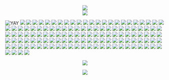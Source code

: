 <div align="center">
  <img src="https://i.imgur.com/OENeC3X.gif">
</div>

<div align="center">
  <img src="https://64.media.tumblr.com/8bf1243f970d29430e0155c934d75e08/70252f7e838b0c36-49/s400x600/fa0c123006b7346296343e294321516283844805.gifv">
</div>

![YAY](https://64.media.tumblr.com/ab68588e32528f21df918c955dacf057/6ee1344952d88480-3a/s100x200/e79968686ce11c42bd9ef69d84745d701bc41dc4.gifv) ![](https://64.media.tumblr.com/aff4268912f646c1c768a12bbc63af67/534e74bc72593726-38/s100x200/affa163b1ec4f1d1ae46929012f5b87b60f2285c.gifv) ![](https://images-wixmp-ed30a86b8c4ca887773594c2.wixmp.com/f/c6422739-64cf-4154-aca6-b0f478801ff9/d38zlq8-0cb53977-9569-4b9e-ad66-5934d92df95c.gif?token=eyJ0eXAiOiJKV1QiLCJhbGciOiJIUzI1NiJ9.eyJzdWIiOiJ1cm46YXBwOjdlMGQxODg5ODIyNjQzNzNhNWYwZDQxNWVhMGQyNmUwIiwiaXNzIjoidXJuOmFwcDo3ZTBkMTg4OTgyMjY0MzczYTVmMGQ0MTVlYTBkMjZlMCIsIm9iaiI6W1t7InBhdGgiOiJcL2ZcL2M2NDIyNzM5LTY0Y2YtNDE1NC1hY2E2LWIwZjQ3ODgwMWZmOVwvZDM4emxxOC0wY2I1Mzk3Ny05NTY5LTRiOWUtYWQ2Ni01OTM0ZDkyZGY5NWMuZ2lmIn1dXSwiYXVkIjpbInVybjpzZXJ2aWNlOmZpbGUuZG93bmxvYWQiXX0.H8I1P--llKbXTauDVoGdvNSOJdTp6Yq0dOt898DLgrA) ![](https://images-wixmp-ed30a86b8c4ca887773594c2.wixmp.com/f/c6422739-64cf-4154-aca6-b0f478801ff9/d399khk-01742b1a-7342-4183-b52c-663552639726.gif?token=eyJ0eXAiOiJKV1QiLCJhbGciOiJIUzI1NiJ9.eyJzdWIiOiJ1cm46YXBwOjdlMGQxODg5ODIyNjQzNzNhNWYwZDQxNWVhMGQyNmUwIiwiaXNzIjoidXJuOmFwcDo3ZTBkMTg4OTgyMjY0MzczYTVmMGQ0MTVlYTBkMjZlMCIsIm9iaiI6W1t7InBhdGgiOiJcL2ZcL2M2NDIyNzM5LTY0Y2YtNDE1NC1hY2E2LWIwZjQ3ODgwMWZmOVwvZDM5OWtoay0wMTc0MmIxYS03MzQyLTQxODMtYjUyYy02NjM1NTI2Mzk3MjYuZ2lmIn1dXSwiYXVkIjpbInVybjpzZXJ2aWNlOmZpbGUuZG93bmxvYWQiXX0.NtV6XOe-88ehgOE1UPtUEIsD6BAlFPEQrtgvgmgS1mo) ![](https://images-wixmp-ed30a86b8c4ca887773594c2.wixmp.com/f/be239e8a-a89e-4b61-84ba-a1062beb9d3c/d4k95mp-31d89a05-75db-4bfd-8fb9-a478cfad6494.gif?token=eyJ0eXAiOiJKV1QiLCJhbGciOiJIUzI1NiJ9.eyJzdWIiOiJ1cm46YXBwOjdlMGQxODg5ODIyNjQzNzNhNWYwZDQxNWVhMGQyNmUwIiwiaXNzIjoidXJuOmFwcDo3ZTBkMTg4OTgyMjY0MzczYTVmMGQ0MTVlYTBkMjZlMCIsIm9iaiI6W1t7InBhdGgiOiJcL2ZcL2JlMjM5ZThhLWE4OWUtNGI2MS04NGJhLWExMDYyYmViOWQzY1wvZDRrOTVtcC0zMWQ4OWEwNS03NWRiLTRiZmQtOGZiOS1hNDc4Y2ZhZDY0OTQuZ2lmIn1dXSwiYXVkIjpbInVybjpzZXJ2aWNlOmZpbGUuZG93bmxvYWQiXX0.EMKc43OmMN-rSpe86fCtLQwTBOPX5jwGlGKAgVAO98E) ![](https://64.media.tumblr.com/fcda82aa904035b4a82c8ce06b1eae99/51513407471ed0ec-df/s250x400/075464ec5c8a9e5b9e9641684a106452e72da1bf.gifv) ![](https://64.media.tumblr.com/026c62d838ba8db0668635b05052fe0b/51513407471ed0ec-0d/s100x200/db07495e86afaa5c19032c55374c2976a1111763.gifv) ![](https://64.media.tumblr.com/8d41a28a739e252782e64a30e64bee88/51513407471ed0ec-bd/s250x400/0579f2ceff80040367814196453a213db782381c.gifv) ![](https://64.media.tumblr.com/5788aa415ada3ccdace69f5913b474e1/51513407471ed0ec-b3/s250x400/182aef1004dd0e3e57a11e790a0464f08ed09439.gifv) ![](https://64.media.tumblr.com/367b3653f1a7c40d6a29de664aae5169/86b6f36130776341-c4/s100x200/eb53a1551a96102630e1835932aceb6c02c6bad9.gifv) ![](https://64.media.tumblr.com/5ce40838c9b267c4f6e363fcef7f3882/af9f47ae56290b28-21/s250x400/ba45cdce3efad914a939728bfb3443a2b201ba43.gifv) ![](https://64.media.tumblr.com/a0e50c44cf83706474d97c902bfa5229/af9f47ae56290b28-63/s250x400/c4bfb2a8f3cc8f00d586c6d92a8b2a886018dc4c.gifv) ![](https://64.media.tumblr.com/37cd58450ad29812e243c89551cee7bf/37f1190af59cd67f-a8/s100x200/5dd7a503af5b2ab15782e1b7261b3e18181b2b51.pnj) ![](https://64.media.tumblr.com/d66e503303bae4dbf6cad274912fa7b6/537b0b09ba701db7-78/s100x200/9c444335ae0c03bd264b247e53322cd90416e6e1.gifv) ![](https://64.media.tumblr.com/cfd47fa6324743c07801b8eb186e0128/537b0b09ba701db7-6c/s100x200/55e5a70e5e8826b05a840d2cf33ce67c66075975.gifv) ![](https://64.media.tumblr.com/32fcd7d93a7a86a0c83be46b222ec030/d036e29354923fc6-64/s250x400/cbc7298e2acaf23c78b2345a433e9aa0f3adea96.gifv) ![](https://64.media.tumblr.com/8cf3be298050db119000cf6bbc0c219b/d036e29354923fc6-72/s250x400/418286cb8614256ed26cce5c788c06fbc4554fb1.gifv) ![](https://64.media.tumblr.com/4ece9de19518b9e24253696f3996cdad/472eb48a98bb8584-a6/s100x200/2557918dbc19671ad5486e44a03d7db4fe1ab7a9.gifv) ![](https://64.media.tumblr.com/289292c917dd20f644182154906113c1/472eb48a98bb8584-4d/s100x200/9717c5a539fafe1c30312b5eead5f93b78f344b3.gifv) ![](https://64.media.tumblr.com/45c7eed3e27e53131eda1c2f8bfd6e89/3052e5e9935eef72-b7/s250x400/aea4eb20ce1edc9f675199e5ebca078013d7e4a5.gifv) ![](https://64.media.tumblr.com/9511745d8e10b0c89ac5f2d4ac0b9d63/3052e5e9935eef72-7f/s250x400/f750d0ca426d90bf84bbd659efcd5157f9eed05f.gifv) ![](https://64.media.tumblr.com/5bcd3970df077955350b982c758fa21c/3052e5e9935eef72-96/s250x400/127987c770dc378543d765b8320ae15808a5abd0.gifv) ![](https://64.media.tumblr.com/09118e70e6490f5542ebd20799195174/cf2b0bb2bae51816-80/s100x200/7fa4fa84aa330dfdca4fa0288f62e6f1e7eba776.gifv) ![](https://64.media.tumblr.com/edbce998a95e3c5b18990cce66902b03/a296a230c64523ed-b9/s250x400/4f2d9590bc7dc5f70111da392f5163a80d28840f.pnj) ![](https://64.media.tumblr.com/f75d14da57ca1ac2421e660f18deed0f/755638cd6f9e9fe2-3c/s100x200/d055806dfeef94f69b1926e0ea8d80c59bd36ae6.gifv) ![](https://64.media.tumblr.com/3f1c66129aeed997624109e2ef031715/755638cd6f9e9fe2-35/s250x400/e33b3dbe4d8dde7501b534ec331575b2c7b40db5.webp) ![](https://64.media.tumblr.com/3b988efbf2381d14644fce8c9b4c787b/fc2ee96849dc364d-18/s100x200/ff0391e9656aa4611c24d001e2c27103891c9c21.gifv) ![](https://64.media.tumblr.com/32203896652739d9b4ff843c74ca19cc/a759187eb386162a-2b/s100x200/713fed37f29b8f8e8a11e6b96cbb0723dd835dc8.pnj) ![](https://64.media.tumblr.com/0fe74bc6305932a7c54d856e77867998/d9b7d358b488e571-48/s100x200/e3a30a5699c064fea7cb1b56589e06847c800d9c.pnj) ![](https://64.media.tumblr.com/72cd1d3373e21281ee837a5510b3d831/86de585c3a80f0f8-c4/s100x200/96f99a92d73a5a5f22476a531ffe07e1c2b59fb2.gifv) ![](https://64.media.tumblr.com/c7075b059a382b1dcf49379d7973aee2/c3dea05a993aecd1-0b/s100x200/b5fac96bb323a1376932691e4a914047cc644f2b.gifv) ![](https://64.media.tumblr.com/724f02f5ce65677426f553d2dff1d1ff/f96570e26efe3b06-e4/s100x200/af8c808c282b5a1f1d5f527c4f9ce766fb4d9cf1.pnj) ![](https://64.media.tumblr.com/e34ebc09201bcdc600385daa5e018448/0fe77189432ebb60-ce/s100x200/4fb39d826e071521f2e2e136eb0f8272883b6b55.gifv) ![](https://64.media.tumblr.com/7f572abe07ad7e4b1feb478b12aa9f98/9c37e27fefc7eb91-1c/s100x200/bed364c1903e56704f6e8a3ad732489a976b62f5.gifv) ![](https://64.media.tumblr.com/9d51e9710d24283290d83c095614f818/2be3d7b7e3b8925d-67/s100x200/21238fd5b8b00e8e41b7bfb3d313f36b0a212cb9.gifv) ![](https://64.media.tumblr.com/1eadf0e3bb3b804953f118858bfb137d/799b250436f9bdca-1e/s100x200/018af6b881a0641782655be93182d0ee36c3f776.pnj) ![](https://64.media.tumblr.com/05094a4ccf50c7fc19f1af4e16e15157/a2449034dda962f9-d9/s100x200/4287af81dda2e1d04328aaef3c3b4a94d8dad17c.pnj) ![](https://64.media.tumblr.com/5fa391b151fe53aa5924bcf25993c202/147e422eed2ecc0d-6c/s100x200/070bf669adeda4b44d0d92a0d53ace4945284f05.gifv) ![](https://64.media.tumblr.com/1c966495c63dbb3c9735a3bfd6a4c79c/3874eebd1eb736d4-f5/s250x400/a8ff90fc7216727de89469cc7878d50d286da77c.gifv) ![](https://64.media.tumblr.com/da2dd4094e44c354c52d03b3ba8a6ecc/430287f45c8133f7-20/s100x200/5ebb26b002c4ef67e2fc4907a081e001101a12b2.pnj) ![](https://64.media.tumblr.com/052a7138bba8169bae72a97209d50095/b74de6ba383df9b4-d7/s250x400/59d62b7c1fc47bb6586657d9b4770ddf13e35256.pnj) ![](https://64.media.tumblr.com/90923a08adf3217974c194e78b3081d5/9589fef0b2dd83d5-80/s250x400/cb7ea696a9fbefecf6c52c5d81e9a6f06018a35b.pnj) ![](https://64.media.tumblr.com/a1cf30abca8357e444cb400061836a4b/2e2f6d8d78e3755e-25/s100x200/b496a806d299aff994fdf3d2027fcbf5a7b6460c.gifv) ![](https://64.media.tumblr.com/8f81760a02fd37137442e81e51762ebe/f4ef729f756e4c4b-af/s100x200/8c6218d5d398eeee63c2cc8ea8084489adfa61c0.gifv) ![](https://64.media.tumblr.com/da9a0c1ebe513a852c84511d5835593a/fea94a31643442fb-cc/s100x200/5ec47f14761184d00c63c95fbee9315de571bc90.webp) ![](https://images-wixmp-ed30a86b8c4ca887773594c2.wixmp.com/f/d1ec0bd0-8f09-4540-8a1a-a7942219e642/dexllyv-3ed55ede-b76a-4b0e-abf0-1f93be958b36.gif?token=eyJ0eXAiOiJKV1QiLCJhbGciOiJIUzI1NiJ9.eyJzdWIiOiJ1cm46YXBwOjdlMGQxODg5ODIyNjQzNzNhNWYwZDQxNWVhMGQyNmUwIiwiaXNzIjoidXJuOmFwcDo3ZTBkMTg4OTgyMjY0MzczYTVmMGQ0MTVlYTBkMjZlMCIsIm9iaiI6W1t7InBhdGgiOiJcL2ZcL2QxZWMwYmQwLThmMDktNDU0MC04YTFhLWE3OTQyMjE5ZTY0MlwvZGV4bGx5di0zZWQ1NWVkZS1iNzZhLTRiMGUtYWJmMC0xZjkzYmU5NThiMzYuZ2lmIn1dXSwiYXVkIjpbInVybjpzZXJ2aWNlOmZpbGUuZG93bmxvYWQiXX0.Q3oQ1eHsrlQNmVpU2h0mVDh4pdQsX44NnOhV6lOzYZI) ![](https://images-wixmp-ed30a86b8c4ca887773594c2.wixmp.com/f/8df76d20-7c20-446f-a95f-cb37223813e2/d5xztx5-883edb32-cd5a-4585-8357-ffa06467cb1a.png?token=eyJ0eXAiOiJKV1QiLCJhbGciOiJIUzI1NiJ9.eyJzdWIiOiJ1cm46YXBwOjdlMGQxODg5ODIyNjQzNzNhNWYwZDQxNWVhMGQyNmUwIiwiaXNzIjoidXJuOmFwcDo3ZTBkMTg4OTgyMjY0MzczYTVmMGQ0MTVlYTBkMjZlMCIsIm9iaiI6W1t7InBhdGgiOiJcL2ZcLzhkZjc2ZDIwLTdjMjAtNDQ2Zi1hOTVmLWNiMzcyMjM4MTNlMlwvZDV4enR4NS04ODNlZGIzMi1jZDVhLTQ1ODUtODM1Ny1mZmEwNjQ2N2NiMWEucG5nIn1dXSwiYXVkIjpbInVybjpzZXJ2aWNlOmZpbGUuZG93bmxvYWQiXX0.ufKouFEuOWwJMobPfcSBtGvE-MsdSI6nPUjjqtRSeb0) ![](https://images-wixmp-ed30a86b8c4ca887773594c2.wixmp.com/f/d1ec0bd0-8f09-4540-8a1a-a7942219e642/dexj9rj-ff89a9a6-0cea-48b8-b252-a855e1167c62.gif?token=eyJ0eXAiOiJKV1QiLCJhbGciOiJIUzI1NiJ9.eyJzdWIiOiJ1cm46YXBwOjdlMGQxODg5ODIyNjQzNzNhNWYwZDQxNWVhMGQyNmUwIiwiaXNzIjoidXJuOmFwcDo3ZTBkMTg4OTgyMjY0MzczYTVmMGQ0MTVlYTBkMjZlMCIsIm9iaiI6W1t7InBhdGgiOiJcL2ZcL2QxZWMwYmQwLThmMDktNDU0MC04YTFhLWE3OTQyMjE5ZTY0MlwvZGV4ajlyai1mZjg5YTlhNi0wY2VhLTQ4YjgtYjI1Mi1hODU1ZTExNjdjNjIuZ2lmIn1dXSwiYXVkIjpbInVybjpzZXJ2aWNlOmZpbGUuZG93bmxvYWQiXX0.sNlo7wKN6ZarQuyzPCYt9RxyA8MWw0SXV-nuPiypz0s) ![](https://64.media.tumblr.com/b6e53187a5d3f71bdb10113fa58fd22a/656e3b7d318a9d6d-bf/s250x400/897d41fefa4ed5b3708e813852cfcdef89e88021.gifv) ![](https://64.media.tumblr.com/be390be6723dc83f81cb62fd2fb0a134/e58cb57367f08ae0-4b/s100x200/e0d81e32674ecb808f98035de3659e3d0922c6a5.gifv) ![](https://images-wixmp-ed30a86b8c4ca887773594c2.wixmp.com/f/d1ec0bd0-8f09-4540-8a1a-a7942219e642/dexptqd-c001f403-c546-45e5-af75-744be697bd40.gif?token=eyJ0eXAiOiJKV1QiLCJhbGciOiJIUzI1NiJ9.eyJzdWIiOiJ1cm46YXBwOjdlMGQxODg5ODIyNjQzNzNhNWYwZDQxNWVhMGQyNmUwIiwiaXNzIjoidXJuOmFwcDo3ZTBkMTg4OTgyMjY0MzczYTVmMGQ0MTVlYTBkMjZlMCIsIm9iaiI6W1t7InBhdGgiOiJcL2ZcL2QxZWMwYmQwLThmMDktNDU0MC04YTFhLWE3OTQyMjE5ZTY0MlwvZGV4cHRxZC1jMDAxZjQwMy1jNTQ2LTQ1ZTUtYWY3NS03NDRiZTY5N2JkNDAuZ2lmIn1dXSwiYXVkIjpbInVybjpzZXJ2aWNlOmZpbGUuZG93bmxvYWQiXX0.6JoNbDkeXVsGijROiKV67a873MKinHqoql_vEX7fPM8) ![](https://images-wixmp-ed30a86b8c4ca887773594c2.wixmp.com/f/d1ec0bd0-8f09-4540-8a1a-a7942219e642/dexntrf-643e8b90-c0df-4a45-91ba-e55de14bc634.gif?token=eyJ0eXAiOiJKV1QiLCJhbGciOiJIUzI1NiJ9.eyJzdWIiOiJ1cm46YXBwOjdlMGQxODg5ODIyNjQzNzNhNWYwZDQxNWVhMGQyNmUwIiwiaXNzIjoidXJuOmFwcDo3ZTBkMTg4OTgyMjY0MzczYTVmMGQ0MTVlYTBkMjZlMCIsIm9iaiI6W1t7InBhdGgiOiJcL2ZcL2QxZWMwYmQwLThmMDktNDU0MC04YTFhLWE3OTQyMjE5ZTY0MlwvZGV4bnRyZi02NDNlOGI5MC1jMGRmLTRhNDUtOTFiYS1lNTVkZTE0YmM2MzQuZ2lmIn1dXSwiYXVkIjpbInVybjpzZXJ2aWNlOmZpbGUuZG93bmxvYWQiXX0.d7HIrIcf8Q4-c-KvbY1XHOYmqjcpRzLqi82vVSClDRA) ![](https://images-wixmp-ed30a86b8c4ca887773594c2.wixmp.com/f/3a75dcd6-7f71-473a-a840-521bff221cc9/d1ued8z-616d3b42-f9de-4e72-b8e5-adbb1459887c.png?token=eyJ0eXAiOiJKV1QiLCJhbGciOiJIUzI1NiJ9.eyJzdWIiOiJ1cm46YXBwOjdlMGQxODg5ODIyNjQzNzNhNWYwZDQxNWVhMGQyNmUwIiwiaXNzIjoidXJuOmFwcDo3ZTBkMTg4OTgyMjY0MzczYTVmMGQ0MTVlYTBkMjZlMCIsIm9iaiI6W1t7InBhdGgiOiJcL2ZcLzNhNzVkY2Q2LTdmNzEtNDczYS1hODQwLTUyMWJmZjIyMWNjOVwvZDF1ZWQ4ei02MTZkM2I0Mi1mOWRlLTRlNzItYjhlNS1hZGJiMTQ1OTg4N2MucG5nIn1dXSwiYXVkIjpbInVybjpzZXJ2aWNlOmZpbGUuZG93bmxvYWQiXX0.UKLwwF_cNcAIrfiY2YsjbweT-LQY13VFwJSQrw10MMQ) ![](https://images-wixmp-ed30a86b8c4ca887773594c2.wixmp.com/f/041e8540-7e8a-4914-a239-e7dfeae14c7e/dcr4mmc-2eb2da53-cbf7-486b-803d-cd73193c3130.png?token=eyJ0eXAiOiJKV1QiLCJhbGciOiJIUzI1NiJ9.eyJzdWIiOiJ1cm46YXBwOjdlMGQxODg5ODIyNjQzNzNhNWYwZDQxNWVhMGQyNmUwIiwiaXNzIjoidXJuOmFwcDo3ZTBkMTg4OTgyMjY0MzczYTVmMGQ0MTVlYTBkMjZlMCIsIm9iaiI6W1t7InBhdGgiOiJcL2ZcLzA0MWU4NTQwLTdlOGEtNDkxNC1hMjM5LWU3ZGZlYWUxNGM3ZVwvZGNyNG1tYy0yZWIyZGE1My1jYmY3LTQ4NmItODAzZC1jZDczMTkzYzMxMzAucG5nIn1dXSwiYXVkIjpbInVybjpzZXJ2aWNlOmZpbGUuZG93bmxvYWQiXX0.utWAkTWG_QlC_KTQbDjPjBU32GG-Ghi0JkkOyAUKchU) ![](https://images-wixmp-ed30a86b8c4ca887773594c2.wixmp.com/f/87450420-ed10-41ac-ab90-059b058df5c3/dcu8bd4-c4ea5f8a-8beb-426d-b7b8-c515b69e64b5.png?token=eyJ0eXAiOiJKV1QiLCJhbGciOiJIUzI1NiJ9.eyJzdWIiOiJ1cm46YXBwOjdlMGQxODg5ODIyNjQzNzNhNWYwZDQxNWVhMGQyNmUwIiwiaXNzIjoidXJuOmFwcDo3ZTBkMTg4OTgyMjY0MzczYTVmMGQ0MTVlYTBkMjZlMCIsIm9iaiI6W1t7InBhdGgiOiJcL2ZcLzg3NDUwNDIwLWVkMTAtNDFhYy1hYjkwLTA1OWIwNThkZjVjM1wvZGN1OGJkNC1jNGVhNWY4YS04YmViLTQyNmQtYjdiOC1jNTE1YjY5ZTY0YjUucG5nIn1dXSwiYXVkIjpbInVybjpzZXJ2aWNlOmZpbGUuZG93bmxvYWQiXX0.ov388u4vkfA0QdloScTjfuU-B8VC2-wBeIKi2DVdl0g) ![](https://images-wixmp-ed30a86b8c4ca887773594c2.wixmp.com/f/5eea9059-b034-46d0-94dc-a8556f38f08c/dcsi4he-685e1c4d-54b5-4bcd-9db8-15562c40256a.png?token=eyJ0eXAiOiJKV1QiLCJhbGciOiJIUzI1NiJ9.eyJzdWIiOiJ1cm46YXBwOjdlMGQxODg5ODIyNjQzNzNhNWYwZDQxNWVhMGQyNmUwIiwiaXNzIjoidXJuOmFwcDo3ZTBkMTg4OTgyMjY0MzczYTVmMGQ0MTVlYTBkMjZlMCIsIm9iaiI6W1t7InBhdGgiOiJcL2ZcLzVlZWE5MDU5LWIwMzQtNDZkMC05NGRjLWE4NTU2ZjM4ZjA4Y1wvZGNzaTRoZS02ODVlMWM0ZC01NGI1LTRiY2QtOWRiOC0xNTU2MmM0MDI1NmEucG5nIn1dXSwiYXVkIjpbInVybjpzZXJ2aWNlOmZpbGUuZG93bmxvYWQiXX0.ut-2jZ3WePepQbYPhLS5Cq-KeWLVKtB5rtBa0wv7_YY) ![](https://images-wixmp-ed30a86b8c4ca887773594c2.wixmp.com/f/db9a8f59-eb8e-4295-aa8f-0f7c34be0e4c/d9swws5-3074e202-56e1-4c17-a9b8-0139a2e3f705.png?token=eyJ0eXAiOiJKV1QiLCJhbGciOiJIUzI1NiJ9.eyJzdWIiOiJ1cm46YXBwOjdlMGQxODg5ODIyNjQzNzNhNWYwZDQxNWVhMGQyNmUwIiwiaXNzIjoidXJuOmFwcDo3ZTBkMTg4OTgyMjY0MzczYTVmMGQ0MTVlYTBkMjZlMCIsIm9iaiI6W1t7InBhdGgiOiJcL2ZcL2RiOWE4ZjU5LWViOGUtNDI5NS1hYThmLTBmN2MzNGJlMGU0Y1wvZDlzd3dzNS0zMDc0ZTIwMi01NmUxLTRjMTctYTliOC0wMTM5YTJlM2Y3MDUucG5nIn1dXSwiYXVkIjpbInVybjpzZXJ2aWNlOmZpbGUuZG93bmxvYWQiXX0.1a5gVTUs_soU9xP6qgvOPcZiaumhi0-ee9uF8Ox9pMk) ![](https://images-wixmp-ed30a86b8c4ca887773594c2.wixmp.com/f/75941687-76cd-4395-ad33-eefaf25b333d/d9iaiuv-c1bd7d46-f23c-481c-95e2-c2dfe80ad886.gif?token=eyJ0eXAiOiJKV1QiLCJhbGciOiJIUzI1NiJ9.eyJzdWIiOiJ1cm46YXBwOjdlMGQxODg5ODIyNjQzNzNhNWYwZDQxNWVhMGQyNmUwIiwiaXNzIjoidXJuOmFwcDo3ZTBkMTg4OTgyMjY0MzczYTVmMGQ0MTVlYTBkMjZlMCIsIm9iaiI6W1t7InBhdGgiOiJcL2ZcLzc1OTQxNjg3LTc2Y2QtNDM5NS1hZDMzLWVlZmFmMjViMzMzZFwvZDlpYWl1di1jMWJkN2Q0Ni1mMjNjLTQ4MWMtOTVlMi1jMmRmZTgwYWQ4ODYuZ2lmIn1dXSwiYXVkIjpbInVybjpzZXJ2aWNlOmZpbGUuZG93bmxvYWQiXX0.GstxMDjJcm-jkLFq0cmGDefN9gzSrsvN8M1W1-eRY7w) ![](https://images-wixmp-ed30a86b8c4ca887773594c2.wixmp.com/f/fa3e48b0-31db-4f1f-93ee-52d62a93733d/d9h1zdo-1ae04e8c-9a87-4df3-80e4-158f0fdbf3d2.gif?token=eyJ0eXAiOiJKV1QiLCJhbGciOiJIUzI1NiJ9.eyJzdWIiOiJ1cm46YXBwOjdlMGQxODg5ODIyNjQzNzNhNWYwZDQxNWVhMGQyNmUwIiwiaXNzIjoidXJuOmFwcDo3ZTBkMTg4OTgyMjY0MzczYTVmMGQ0MTVlYTBkMjZlMCIsIm9iaiI6W1t7InBhdGgiOiJcL2ZcL2ZhM2U0OGIwLTMxZGItNGYxZi05M2VlLTUyZDYyYTkzNzMzZFwvZDloMXpkby0xYWUwNGU4Yy05YTg3LTRkZjMtODBlNC0xNThmMGZkYmYzZDIuZ2lmIn1dXSwiYXVkIjpbInVybjpzZXJ2aWNlOmZpbGUuZG93bmxvYWQiXX0.uC-CagmDYO1hJHFiH6qfukKglsLZfXjDYyKkLavztZY) ![](https://images-wixmp-ed30a86b8c4ca887773594c2.wixmp.com/f/25e9a41d-5360-4e21-8e4f-f5a6e8dac4a2/dbjbarm-7ccee965-eae1-46c9-982d-79dfe8b10319.png?token=eyJ0eXAiOiJKV1QiLCJhbGciOiJIUzI1NiJ9.eyJzdWIiOiJ1cm46YXBwOjdlMGQxODg5ODIyNjQzNzNhNWYwZDQxNWVhMGQyNmUwIiwiaXNzIjoidXJuOmFwcDo3ZTBkMTg4OTgyMjY0MzczYTVmMGQ0MTVlYTBkMjZlMCIsIm9iaiI6W1t7InBhdGgiOiJcL2ZcLzI1ZTlhNDFkLTUzNjAtNGUyMS04ZTRmLWY1YTZlOGRhYzRhMlwvZGJqYmFybS03Y2NlZTk2NS1lYWUxLTQ2YzktOTgyZC03OWRmZThiMTAzMTkucG5nIn1dXSwiYXVkIjpbInVybjpzZXJ2aWNlOmZpbGUuZG93bmxvYWQiXX0.tf_nKoxtHr4FbiZqQnxmqkkapNVxs4uzAINOrcb54Io) ![](https://images-wixmp-ed30a86b8c4ca887773594c2.wixmp.com/f/2a01269f-4350-49c9-8524-fdd7a9379b3f/dc9683d-a39c9e4a-e0e7-447d-92de-189e10b2c46c.gif?token=eyJ0eXAiOiJKV1QiLCJhbGciOiJIUzI1NiJ9.eyJzdWIiOiJ1cm46YXBwOjdlMGQxODg5ODIyNjQzNzNhNWYwZDQxNWVhMGQyNmUwIiwiaXNzIjoidXJuOmFwcDo3ZTBkMTg4OTgyMjY0MzczYTVmMGQ0MTVlYTBkMjZlMCIsIm9iaiI6W1t7InBhdGgiOiJcL2ZcLzJhMDEyNjlmLTQzNTAtNDljOS04NTI0LWZkZDdhOTM3OWIzZlwvZGM5NjgzZC1hMzljOWU0YS1lMGU3LTQ0N2QtOTJkZS0xODllMTBiMmM0NmMuZ2lmIn1dXSwiYXVkIjpbInVybjpzZXJ2aWNlOmZpbGUuZG93bmxvYWQiXX0.vvuCdyxH56xAoQ0IGHo1TInocH33V_tyLsNmPfpNx8E) ![](https://images-wixmp-ed30a86b8c4ca887773594c2.wixmp.com/f/f4051a87-a29b-4838-91e7-b339d1515171/d9o5t07-9f091350-56dc-4c69-b27a-166c6881ddae.gif?token=eyJ0eXAiOiJKV1QiLCJhbGciOiJIUzI1NiJ9.eyJzdWIiOiJ1cm46YXBwOjdlMGQxODg5ODIyNjQzNzNhNWYwZDQxNWVhMGQyNmUwIiwiaXNzIjoidXJuOmFwcDo3ZTBkMTg4OTgyMjY0MzczYTVmMGQ0MTVlYTBkMjZlMCIsIm9iaiI6W1t7InBhdGgiOiJcL2ZcL2Y0MDUxYTg3LWEyOWItNDgzOC05MWU3LWIzMzlkMTUxNTE3MVwvZDlvNXQwNy05ZjA5MTM1MC01NmRjLTRjNjktYjI3YS0xNjZjNjg4MWRkYWUuZ2lmIn1dXSwiYXVkIjpbInVybjpzZXJ2aWNlOmZpbGUuZG93bmxvYWQiXX0.dokFP4H584LXMOanHjoIoPvKf76nliAI2vAAQ6nLukA) ![](https://images-wixmp-ed30a86b8c4ca887773594c2.wixmp.com/f/16c85c5d-5e0c-4930-a3af-a015ce6d2dcc/dd3t4kg-5ccbb2f3-8ea9-4191-9def-3087fd7fe7dc.png?token=eyJ0eXAiOiJKV1QiLCJhbGciOiJIUzI1NiJ9.eyJzdWIiOiJ1cm46YXBwOjdlMGQxODg5ODIyNjQzNzNhNWYwZDQxNWVhMGQyNmUwIiwiaXNzIjoidXJuOmFwcDo3ZTBkMTg4OTgyMjY0MzczYTVmMGQ0MTVlYTBkMjZlMCIsIm9iaiI6W1t7InBhdGgiOiJcL2ZcLzE2Yzg1YzVkLTVlMGMtNDkzMC1hM2FmLWEwMTVjZTZkMmRjY1wvZGQzdDRrZy01Y2NiYjJmMy04ZWE5LTQxOTEtOWRlZi0zMDg3ZmQ3ZmU3ZGMucG5nIn1dXSwiYXVkIjpbInVybjpzZXJ2aWNlOmZpbGUuZG93bmxvYWQiXX0.PKjs-ZU60wneGfwjiJZJwIiTM1KEteQ9ib5w_aLuvT4) ![](https://images-wixmp-ed30a86b8c4ca887773594c2.wixmp.com/f/bdda805c-683b-4a6f-81df-ab826e751a76/da7q4fr-1e95b959-c9a2-4a5e-93fa-f3a95535301d.png?token=eyJ0eXAiOiJKV1QiLCJhbGciOiJIUzI1NiJ9.eyJzdWIiOiJ1cm46YXBwOjdlMGQxODg5ODIyNjQzNzNhNWYwZDQxNWVhMGQyNmUwIiwiaXNzIjoidXJuOmFwcDo3ZTBkMTg4OTgyMjY0MzczYTVmMGQ0MTVlYTBkMjZlMCIsIm9iaiI6W1t7InBhdGgiOiJcL2ZcL2JkZGE4MDVjLTY4M2ItNGE2Zi04MWRmLWFiODI2ZTc1MWE3NlwvZGE3cTRmci0xZTk1Yjk1OS1jOWEyLTRhNWUtOTNmYS1mM2E5NTUzNTMwMWQucG5nIn1dXSwiYXVkIjpbInVybjpzZXJ2aWNlOmZpbGUuZG93bmxvYWQiXX0.oa7N8YBzdC7YmlEoTCj-ZaCJsn_zO5vDyK4O6Yuqfhg) ![](https://images-wixmp-ed30a86b8c4ca887773594c2.wixmp.com/f/0ccfa43a-651d-441a-b261-b97780c21571/dcrqr73-4c9e9b1e-16e9-41f1-a1fe-b2642dd2ea6b.png/v1/fill/w_99,h_56,q_80,strp/jevil_deltarune__stamp__by_amunetthehidden_dcrqr73-fullview.jpg?token=eyJ0eXAiOiJKV1QiLCJhbGciOiJIUzI1NiJ9.eyJzdWIiOiJ1cm46YXBwOjdlMGQxODg5ODIyNjQzNzNhNWYwZDQxNWVhMGQyNmUwIiwiaXNzIjoidXJuOmFwcDo3ZTBkMTg4OTgyMjY0MzczYTVmMGQ0MTVlYTBkMjZlMCIsIm9iaiI6W1t7ImhlaWdodCI6Ijw9NTYiLCJwYXRoIjoiXC9mXC8wY2NmYTQzYS02NTFkLTQ0MWEtYjI2MS1iOTc3ODBjMjE1NzFcL2RjcnFyNzMtNGM5ZTliMWUtMTZlOS00MWYxLWExZmUtYjI2NDJkZDJlYTZiLnBuZyIsIndpZHRoIjoiPD05OSJ9XV0sImF1ZCI6WyJ1cm46c2VydmljZTppbWFnZS5vcGVyYXRpb25zIl19.EBs61qMM8mUChcY2u6Sr9mZnuTI3d84mI_h7OG41bO0) ![](https://64.media.tumblr.com/a82d09c1d8b40b9c7a6bbfbaee04712a/a4169318a73322db-ab/s100x200/44076ac89c771602cad604fb4b23f30162518704.pnj) ![](https://64.media.tumblr.com/4122a3036072072eb079074eb6cf053a/a4169318a73322db-e2/s100x200/850ae619c58b6884825a0a2b53f77042d207cd9e.pnj) ![](https://64.media.tumblr.com/8f9524ed2d24eda319200e6483bf7d5f/ca21a10009c10231-11/s100x200/f532d559dbfbfa5dc4f0ade65118536e1b505f19.gifv) ![](https://64.media.tumblr.com/50381de284378273cd78e0bc2041430b/ca21a10009c10231-cc/s100x200/6fd6e46832fb08c67f5a5627bf53b2d01c0f129d.gifv) ![](https://64.media.tumblr.com/61bc94afd5c9dbceb323351c0a84c043/4c79a229341bb190-2b/s100x200/d66301fed6d310b60fb8700e2a855274934950d1.gifv) ![](https://64.media.tumblr.com/415a1edefe01006c13e5422c9dc9f6e0/783a3c48715d4d08-37/s100x200/7d18f5dc64aaa7900ba52ba55f68dd39abe1a2ea.gifv) ![](https://64.media.tumblr.com/09e02f81d7c1f06bfdcca35719e6a7bf/783a3c48715d4d08-ba/s100x200/cd68c2c42ef2e57dc92c4993a9c33199abfe7258.gifv) ![](https://64.media.tumblr.com/a65d7c6bd2ff3ca2a1eabc38eedc0ac2/783a3c48715d4d08-60/s100x200/5de01f1a934a523348a417ea3977e7d6a694c9e9.gifv) ![](https://64.media.tumblr.com/ca92025740f9194f3000c8819399182c/783a3c48715d4d08-70/s100x200/d9380adff5928ad354e28b87b1ea031e97f19404.gifv) ![](https://64.media.tumblr.com/5bfef89069fecec3ee1804e8d4025816/783a3c48715d4d08-2f/s100x200/b4a1df88cea93fc2d0c2cdb9dc7486993b873509.gifv) ![](https://64.media.tumblr.com/16a4bf189d40ef31a0fcffc9313fde50/af5dea34ce419aa6-d9/s100x200/7759b55789682142a0731bc6caccd9c3eec33bd3.pnj) ![](https://64.media.tumblr.com/fd4be1732bd1061acfffe2a5d63f0fef/af5dea34ce419aa6-96/s100x200/7f764eb86d5abcbe940af5c65d1ebb71f8dc1a6f.pnj) ![](https://64.media.tumblr.com/c2950d471db78ba7904e9ad7ba70202d/af5dea34ce419aa6-02/s100x200/9536f7c82780db938ac41a579729db3170875a0c.pnj) ![](https://64.media.tumblr.com/9b04112d5892cf7e6b433d02571f762a/af5dea34ce419aa6-0b/s100x200/689b23dacc3461bff4989d1e7c0913bb6a842980.pnj) ![](https://64.media.tumblr.com/96ad89ea0d49b92977c05433405ca607/af5dea34ce419aa6-b4/s100x200/4edc693365053cb7a69827cd8e1335c114144238.pnj) ![](https://64.media.tumblr.com/abd87de86d041572d2b63b3433705140/af5dea34ce419aa6-17/s100x200/c4e25b677171670498cbbb6bbd4786ef5ba7ab03.pnj) ![](https://64.media.tumblr.com/d14610f6b124848976e339ea083685c9/af5dea34ce419aa6-91/s100x200/d222ed4f19ff2cc47628730a3e9f7be9251d598b.pnj) ![](https://64.media.tumblr.com/96c365d8468214b325fabff19cccadca/af5dea34ce419aa6-a6/s100x200/f4764a8963d6ca2a08d072bf79fc8a18579384db.pnj) ![](https://64.media.tumblr.com/5dabf2babcb2dbd74086a6d54050034d/af5dea34ce419aa6-64/s100x200/49243d97daae707d1dfa4236e74fca2bb23aedba.pnj) ![](https://64.media.tumblr.com/04726cf1ad994b920503acc6af787cea/af5dea34ce419aa6-0c/s100x200/2b9cf66eed41282498cfe4ea42a49e98c72c5a29.pnj) ![](https://64.media.tumblr.com/854aee62edf5e3e03930219d52a1184e/a296a230c64523ed-6e/s250x400/e2c06ae03430a6973ba94cbdc9163b4cd310bb22.pnj) ![](https://64.media.tumblr.com/8f5897b125bc185ef7cee849ad76424d/a296a230c64523ed-37/s250x400/de7b8ae1759a421deeda042116cccc4eb22d6106.pnj) ![](https://64.media.tumblr.com/acda4b45557dd38d0badfa523909cd8c/8e782af85249706f-63/s100x200/479d6a2edc391dc218c9319e0299e27a4b142a31.gifv) ![](https://64.media.tumblr.com/9fca80aad9223c42dd94e692d063e47e/ffb36584bc39c09e-22/s100x200/eef6b2dbd98c1e1c8bf5fb2ff6abb5cc5972baa9.gifv) ![](https://64.media.tumblr.com/c4e5f4a5cd3d7619dd7d526b33ab6455/b5828c658669fb6b-80/s100x200/1d44c0826d85c34590ae7289bccbe4ab5ed5346c.gifv) ![](https://adriansblinkiecollection.neocities.org/stamps/a23.gif) ![](https://adriansblinkiecollection.neocities.org/stamps/a10.gif) ![](https://adriansblinkiecollection.neocities.org/stamps/j11.gif) ![](https://adriansblinkiecollection.neocities.org/stamps/h3.png) ![](https://adriansblinkiecollection.neocities.org/stamps/f16.gif) ![](https://adriansblinkiecollection.neocities.org/stamps/e38.gif) ![](https://adriansblinkiecollection.neocities.org/stamps/b65.gif) ![](https://adriansblinkiecollection.neocities.org/stamps/d70.jpg) ![](https://adriansblinkiecollection.neocities.org/stamps/d22.png) ![](https://pixelsafari.neocities.org/stamps/woop.gif) ![](https://p2iimon.neocities.org/images/stamps/pinkiepiecutiemark.gif) ![](https://gligar.neocities.org/falloutnv.png) ![](https://gligar.neocities.org/nursies.png) ![](https://gligar.neocities.org/ralsei2.png) ![](https://64.media.tumblr.com/cad89837ab42aa15a4fa7248ea1d38ea/862ca621d9f19943-c1/s100x200/88de756bd80cf8667138d9eed24928af076b913c.pnj) ![](https://64.media.tumblr.com/fc46c1698278496eff75a5fc4b7c188b/ad3c40aea0887b66-ff/s250x400/a8cdb57711f62e46a1fb522b0c3510e9d8233342.gifv) ![](https://64.media.tumblr.com/66e5e4bd39a05c1a779a2967b098cb8a/ad3c40aea0887b66-54/s250x400/f515e633654575a0292409974b481c8cc2be2d05.gifv) ![](https://64.media.tumblr.com/1fa3311adf3bcc2b157ea65ad49b1a94/ad3c40aea0887b66-4a/s250x400/7f65f0df7d17b34c4d408e7cef01503d81b82d33.gifv) ![](https://64.media.tumblr.com/0dc0fb5c51d50d9954496c946c37cf25/b9516fb168435c83-4a/s250x400/61f2f49e2b122b7e1860e121a48ea6e46f043f1e.gifv) ![](https://64.media.tumblr.com/e128ce49d1aa45fbc06c9a1edc14f5f5/b06e454228192cd9-6e/s250x400/0cc5838d0286da422ed5ec53cda5d6770c5113a9.gifv) ![](https://64.media.tumblr.com/0617fb4fbc2147a42cee65ea2a2a36fe/9d42bae5dc396319-77/s100x200/34a19e6ea520854c7fbb6cccfc4356e9f273efa3.pnj) ![](https://64.media.tumblr.com/4eeb65221f403cce2ba65bb1e1d2e277/cef7b2a2735b9e96-47/s100x200/5d40c1bcea8e73b8fea8094cd95241cd697e0a17.pnj) ![](https://64.media.tumblr.com/d091b0bf6f4a6719ed271ffdf2cd3f8d/ae2cd586a1bbcaf6-a9/s100x200/7b63e73dd5fbfb0483484b11f128d2732ebbfe93.gifv) ![](https://64.media.tumblr.com/438ca352cf5934e95df845f1b2eb768b/2b4https://64.media.tumblr.com/cf77883aacd7b907179045029dfe824f/efda566acd1875e4-65/s100x200/62169bac419e7d3a5ead6805176cc5dc3977027f.gifv6eb755591bf6c-7a/s100x200/14de5d3694adf01ad8654aae94f6e4352a3329f4.pnj) ![](https://64.media.tumblr.com/cf77883aacd7b907179045029dfe824f/efda566acd1875e4-65/s100x200/62169bac419e7d3a5ead6805176cc5dc3977027f.gifv) ![](https://64.media.tumblr.com/ff604a358948034f16b6f3a02fd7235c/950345b776ee7c64-09/s100x200/1f41d01c2c44e6fd5e0f6f1306a605e2b268b7ad.gifv) ![](https://64.media.tumblr.com/e4d1f5541ca5cdeba79f82d1606aa17a/950345b776ee7c64-1c/s100x200/683449343549e2aa18547788643b8692fd2f25db.gifv) ![](https://64.media.tumblr.com/450d95dcba4ed23e95421e64946b762e/5db88d50fb9c1b35-cb/s100x200/d17c6db83e9f3b1655e853210c8c11cd7cafa3b3.gifv) ![](https://64.media.tumblr.com/0d43e76a722ac9427f2cfa87b1abc708/503eaab48f57a725-61/s100x200/6ab9939494386a1a9e1a3b36fb98d17e914d21aa.gifv) ![](https://64.media.tumblr.com/39b1a7a812eb3f09d5d4df27c170c815/4aa5d3042dd19d21-ed/s250x400/1ed1fa31458d303d99ab8835046159284f19a0f1.gifv) ![](https://64.media.tumblr.com/87d9651889a95dec8439ac6f67f3e240/bee9a42bc64877e7-f9/s100x200/3e7b745379cc8242b7e9bc692d9c9077f53df90d.pnj) ![](https://64.media.tumblr.com/69a894fd164603149e2e092e8a3950bf/a7460fd433e9c901-a3/s100x200/8ca4697a7bfff029e95721be969501db458633ca.pnj) ![](https://64.media.tumblr.com/80500ecc2e28c9a92ef7c7d06fd93e36/a7460fd433e9c901-db/s100x200/d87cd7074eccd05a94181717671c19ac5c139fc6.gifv) ![](https://64.media.tumblr.com/0c49d3b54fc149a18af080a38c100503/c57fb5de8156b349-cc/s100x200/6493798859de23d6a9d799396e97007ce395a70a.gifv) ![](https://64.media.tumblr.com/25f06083ee47dbffa48f53c59316e009/c57fb5de8156b349-ca/s250x400/813930ce477043de4173e567841ccf78984e22b7.gifv) ![](https://64.media.tumblr.com/36d483e2207b04333913c76ef49c144d/e3e464b613671e9c-d8/s100x200/c8b2332f2c24c1560c852e29283c40c9b528d4b6.gifv) ![](https://64.media.tumblr.com/523d99daadf7bdf0d28d2d0d1f7bbe25/e3e464b613671e9c-6e/s100x200/4e042ac39571ef45b53fc0ea6c1b68509a86730e.gifv) ![](https://64.media.tumblr.com/7bc0640b16894307327860cb3889f025/e3e464b613671e9c-41/s100x200/3e5d285925ed0d1ff978e4d3771a717d0a164fe5.gifv)

<div align="center">
  <img src="https://64.media.tumblr.com/42da6514ff41b3260889560be006054d/040c502bfeb28ad7-89/s400x600/aad5ba6030220c9b1ff8880ef6b9d6f6adec66d7.gifv">
</div>

<p align="center">
  <img src="https://64.media.tumblr.com/27552f7d0c6add1db895656852787d50/64fbb409410451ef-88/s250x400/60d78f12ba918d8bb4f845df9acca4b86476e51e.gifv">
</p>
